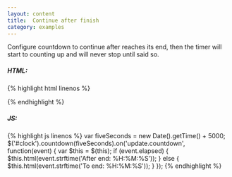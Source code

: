 ```yaml
---
layout: content
title:  Continue after finish
category: examples
---
```

Configure countdown to continue after reaches its end, then the timer will start to counting up and will never stop until said so.

<div class="example-blocks">
  <div id="clock"></div>
</div>

<script type="text/javascript">
  var fiveSeconds = new Date().getTime() + 5000;

  $('#clock').countdown(fiveSeconds, {elapse: true}).on('update.countdown', function(event) {
    var $this = $(this);
    if (event.elapsed) {
      $this.html(event.strftime('After end:<br>'
        + '<span>%H:%M:%S</span>'));
    } else {
      $this.html(event.strftime('To end:<br>'
        + '<span>%H:%M:%S</span>'));
    }
  });
</script>

##### HTML:
{% highlight html linenos %}
<div id="clock"></div>
{% endhighlight %}

##### JS:
{% highlight js linenos %}
var fiveSeconds = new Date().getTime() + 5000;
$('#clock').countdown(fiveSeconds).on('update.countdown', function(event) {
  var $this = $(this);
  if (event.elapsed) {
    $this.html(event.strftime('After end: <span>%H:%M:%S</span>'));
  } else {
    $this.html(event.strftime('To end: <span>%H:%M:%S</span>'));
  }
});
{% endhighlight %}
